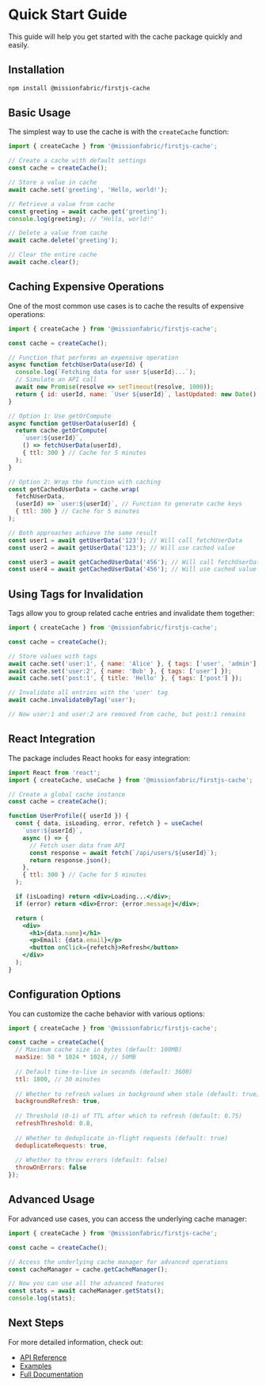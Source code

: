 # Quick Start Guide

This guide will help you get started with the cache package quickly and easily.

## Installation

```bash
npm install @missionfabric/firstjs-cache
```

## Basic Usage

The simplest way to use the cache is with the `createCache` function:

```javascript
import { createCache } from '@missionfabric/firstjs-cache';

// Create a cache with default settings
const cache = createCache();

// Store a value in cache
await cache.set('greeting', 'Hello, world!');

// Retrieve a value from cache
const greeting = await cache.get('greeting');
console.log(greeting); // "Hello, world!"

// Delete a value from cache
await cache.delete('greeting');

// Clear the entire cache
await cache.clear();
```

## Caching Expensive Operations

One of the most common use cases is to cache the results of expensive operations:

```javascript
import { createCache } from '@missionfabric/firstjs-cache';

const cache = createCache();

// Function that performs an expensive operation
async function fetchUserData(userId) {
  console.log(`Fetching data for user ${userId}...`);
  // Simulate an API call
  await new Promise(resolve => setTimeout(resolve, 1000));
  return { id: userId, name: `User ${userId}`, lastUpdated: new Date() };
}

// Option 1: Use getOrCompute
async function getUserData(userId) {
  return cache.getOrCompute(
    `user:${userId}`, 
    () => fetchUserData(userId),
    { ttl: 300 } // Cache for 5 minutes
  );
}

// Option 2: Wrap the function with caching
const getCachedUserData = cache.wrap(
  fetchUserData,
  (userId) => `user:${userId}`, // Function to generate cache keys
  { ttl: 300 } // Cache for 5 minutes
);

// Both approaches achieve the same result
const user1 = await getUserData('123'); // Will call fetchUserData
const user2 = await getUserData('123'); // Will use cached value

const user3 = await getCachedUserData('456'); // Will call fetchUserData
const user4 = await getCachedUserData('456'); // Will use cached value
```

## Using Tags for Invalidation

Tags allow you to group related cache entries and invalidate them together:

```javascript
import { createCache } from '@missionfabric/firstjs-cache';

const cache = createCache();

// Store values with tags
await cache.set('user:1', { name: 'Alice' }, { tags: ['user', 'admin'] });
await cache.set('user:2', { name: 'Bob' }, { tags: ['user'] });
await cache.set('post:1', { title: 'Hello' }, { tags: ['post'] });

// Invalidate all entries with the 'user' tag
await cache.invalidateByTag('user');

// Now user:1 and user:2 are removed from cache, but post:1 remains
```

## React Integration

The package includes React hooks for easy integration:

```jsx
import React from 'react';
import { createCache, useCache } from '@missionfabric/firstjs-cache';

// Create a global cache instance
const cache = createCache();

function UserProfile({ userId }) {
  const { data, isLoading, error, refetch } = useCache(
    `user:${userId}`,
    async () => {
      // Fetch user data from API
      const response = await fetch(`/api/users/${userId}`);
      return response.json();
    },
    { ttl: 300 } // Cache for 5 minutes
  );

  if (isLoading) return <div>Loading...</div>;
  if (error) return <div>Error: {error.message}</div>;

  return (
    <div>
      <h1>{data.name}</h1>
      <p>Email: {data.email}</p>
      <button onClick={refetch}>Refresh</button>
    </div>
  );
}
```

## Configuration Options

You can customize the cache behavior with various options:

```javascript
import { createCache } from '@missionfabric/firstjs-cache';

const cache = createCache({
  // Maximum cache size in bytes (default: 100MB)
  maxSize: 50 * 1024 * 1024, // 50MB
  
  // Default time-to-live in seconds (default: 3600)
  ttl: 1800, // 30 minutes
  
  // Whether to refresh values in background when stale (default: true)
  backgroundRefresh: true,
  
  // Threshold (0-1) of TTL after which to refresh (default: 0.75)
  refreshThreshold: 0.8,
  
  // Whether to deduplicate in-flight requests (default: true)
  deduplicateRequests: true,
  
  // Whether to throw errors (default: false)
  throwOnErrors: false
});
```

## Advanced Usage

For advanced use cases, you can access the underlying cache manager:

```javascript
import { createCache } from '@missionfabric/firstjs-cache';

const cache = createCache();

// Access the underlying cache manager for advanced operations
const cacheManager = cache.getCacheManager();

// Now you can use all the advanced features
const stats = await cacheManager.getStats();
console.log(stats);
```

## Next Steps

For more detailed information, check out:

- [API Reference](./API.md)
- [Examples](../examples/)
- [Full Documentation](../README.md)